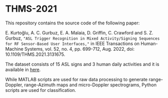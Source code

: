 # THMS-2021

This repository contains the source code of the following paper:

E. Kurtoğlu, A. C. Gurbuz, E. A. Malaia, D. Griffin, C. Crawford and S. Z. Gurbuz, `"ASL Trigger Recognition in Mixed Activity/Signing Sequences for RF Sensor-Based User Interfaces,"` in IEEE Transactions on Human-Machine Systems, vol. 52, no. 4, pp. 699-712, Aug. 2022, doi: 10.1109/THMS.2021.3131675.

The dataset consists of 15 ASL signs and 3 human daily activities and it is available in [here](https://github.com/ci4r/ASL-Sequential-Dataset).  

While MATLAB scripts are used for raw data processing to generate range-Doppler, range-Azimuth maps and micro-Doppler spectrograms, Python scripts are used for classification.
